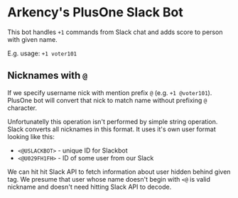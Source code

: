 # Arkency's PlusOne Slack Bot

This bot handles `+1` commands from Slack chat and adds score to person with given name.

E.g. usage: `+1 voter101`

## Nicknames with `@`

If we specify username nick with mention prefix `@` (e.g. `+1 @voter101`). PlusOne bot will convert that nick to
match name without prefixing `@` character.

Unfortunatelly this operation isn't performed by simple string operation. Slack converts all
nicknames in this format. It uses it's own user format looking like this:

  * `<@USLACKBOT>` - unique ID for Slackbot
  * `<@U029FH1FH>` - ID of some user from our Slack

We can hit hit Slack API to fetch information about user hidden behind given tag. We presume that
user whose name doesn't begin with `<@` is valid nickname and doesn't need hitting Slack API to
decode.
